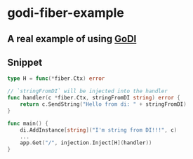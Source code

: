 # godi-fiber-example

## A real example of using [GoDI](https://github.com/MaximZayats/godi)

## Snippet
```go
type H = func(*fiber.Ctx) error

// `stringFromDI` will be injected into the handler
func handler(c *fiber.Ctx, stringFromDI string) error {
    return c.SendString("Hello from di: " + stringFromDI)
}

func main() {
    di.AddInstance[string]("I'm string from DI!!!", c)
    ...
    app.Get("/", injection.Inject[H](handler))
}
```
